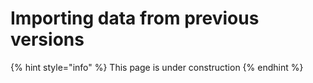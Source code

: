 # Importing data from previous versions

{% hint style="info" %}
This page is under construction
{% endhint %}

